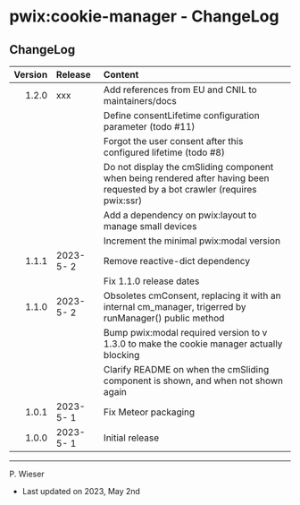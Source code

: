 # pwix:cookie-manager - ChangeLog

## ChangeLog

| Version | Release    | Content |
| ---:    | :---       | :---    |
| 1.2.0   | xxx | Add references from EU and CNIL to maintainers/docs |
|         |            | Define consentLifetime configuration parameter (todo #11) |
|         |            | Forgot the user consent after this configured lifetime (todo #8) |
|         |            | Do not display the cmSliding component when being rendered after having been requested by a bot crawler (requires pwix:ssr) |
|         |            | Add a dependency on pwix:layout to manage small devices |
|         |            | Increment the minimal pwix:modal version |
| 1.1.1   | 2023- 5- 2 | Remove reactive-dict dependency |
|         |            | Fix 1.1.0 release dates |
| 1.1.0   | 2023- 5- 2 | Obsoletes cmConsent, replacing it with an internal cm_manager, trigerred by runManager() public method |
|         |            | Bump pwix:modal required version to v 1.3.0 to make the cookie manager actually blocking |
|         |            | Clarify README on when the cmSliding component is shown, and when not shown again |
| 1.0.1   | 2023- 5- 1 | Fix Meteor packaging |
| 1.0.0   | 2023- 5- 1 | Initial release |

---
P. Wieser
- Last updated on 2023, May 2nd
